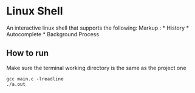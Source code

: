 # Linux Shell
An interactive linux shell that supports the following:
Markup : * History
         * Autocomplete
         * Background Process 

## How to run
Make sure the terminal working directory is the same as the project one
```shell
gcc main.c -lreadline
./a.out
```
